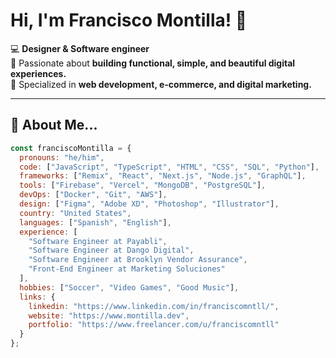 # **Hi, I'm Francisco Montilla!** 👋  

💻 **Designer & Software engineer**  
🚀 Passionate about **building functional, simple, and beautiful digital experiences.**  
🎯 Specialized in **web development, e-commerce, and digital marketing.**  

---

## 🚀 **About Me...**  

```javascript
const franciscoMontilla = {
  pronouns: "he/him",
  code: ["JavaScript", "TypeScript", "HTML", "CSS", "SQL", "Python"],
  frameworks: ["Remix", "React", "Next.js", "Node.js", "GraphQL"],
  tools: ["Firebase", "Vercel", "MongoDB", "PostgreSQL"],
  devOps: ["Docker", "Git", "AWS"],
  design: ["Figma", "Adobe XD", "Photoshop", "Illustrator"],
  country: "United States",
  languages: ["Spanish", "English"],
  experience: [
    "Software Engineer at Payabli",
    "Software Engineer at Dango Digital",
    "Software Engineer at Brooklyn Vendor Assurance",
    "Front-End Engineer at Marketing Soluciones"
  ],
  hobbies: ["Soccer", "Video Games", "Good Music"],
  links: {
    linkedin: "https://www.linkedin.com/in/franciscomntll/",
    website: "https://www.montilla.dev",
    portfolio: "https://www.freelancer.com/u/franciscomntll"
  }
};
